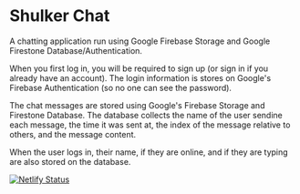 # Shulker Chat

A chatting application run using Google Firebase Storage and Google Firestone Database/Authentication.

When you first log in, you will be required to sign up (or sign in if you already have an account).
The login information is stores on Google's Firebase Authentication (so no one can see the password).

The chat messages are stored using Google's Firebase Storage and Firestone Database.
The database collects the name of the user sendine each message, the time it was sent at, the index of the message relative to others, and the message content.

When the user logs in, their name, if they are online, and if they are typing are also stored on the database.

[![Netlify Status](https://api.netlify.com/api/v1/badges/aa11da4d-d428-4f1e-b033-a4aec5ed5785/deploy-status)](https://app.netlify.com/sites/eduworkshop/deploys)